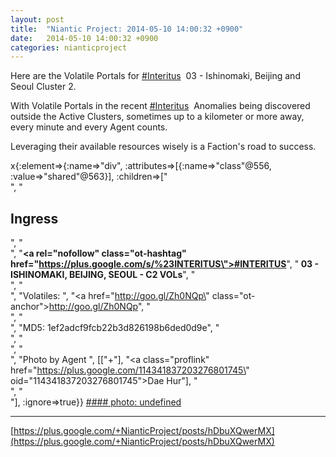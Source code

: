 ```yaml
---
layout: post
title:  "Niantic Project: 2014-05-10 14:00:32 +0900"
date:   2014-05-10 14:00:32 +0900
categories: nianticproject
---
```

Here are the Volatile Portals for  [#Interitus](https://plus.google.com/s/%23Interitus "")   03 - Ishinomaki, Beijing and Seoul Cluster 2.

With Volatile Portals in the recent  [#Interitus](https://plus.google.com/s/%23Interitus "")   Anomalies being discovered outside the Active Clusters, sometimes up to a kilometer or more away, every minute and every Agent counts.

Leveraging their available resources wisely is a Faction's road to success.

x{:element=>{:name=>"div", :attributes=>[{:name=>"class"@556, :value=>"shared"@563}], :children=>["<br />", "<h2>Ingress</h2>", "<br />", "<b><a rel=\"nofollow\" class=\"ot-hashtag\" href=\"https://plus.google.com/s/%23INTERITUS\">#INTERITUS</a></b>", "<b> 03 - ISHINOMAKI, BEIJING, SEOUL - C2 VOLs</b>", "<br />", "<br />", "Volatiles: ", "<a href=\"http://goo.gl/Zh0NQp\" class=\"ot-anchor\">http://goo.gl/Zh0NQp</a>", "<br />", "<br />", "MD5: 1ef2adcf9fcb22b3d826198b6ded0d9e", "<br />", "<br />", "<br />", "Photo by Agent ", [["+"], "<a class=\"proflink\" href=\"https://plus.google.com/114341837203276801745\" oid=\"114341837203276801745\">Dae Hur</a>"], "<br />", "<br />"], :ignore=>true}}
[#### photo: undefined](https://lh5.googleusercontent.com/-6urkrMg64mI/U22xPtiql4I/AAAAAAAAvZo/gBps759tkQw/seoul.jpg "")
- - -
[https://plus.google.com/+NianticProject/posts/hDbuXQwerMX](https://plus.google.com/+NianticProject/posts/hDbuXQwerMX)
